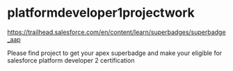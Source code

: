# platformdeveloper1projectwork

https://trailhead.salesforce.com/en/content/learn/superbadges/superbadge_aap

Please find project to get your apex superbadge and make your eligible for salesforce platform developer 2 certification
